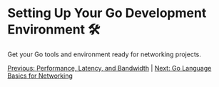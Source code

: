 # Setting Up Your Go Development Environment 🛠️

Get your Go tools and environment ready for networking projects.

[Previous: Performance, Latency, and Bandwidth](../part1/13-performance-latency-and-bandwidth.md) | [Next: Go Language Basics for Networking](02-go-language-basics-for-networking.md)
